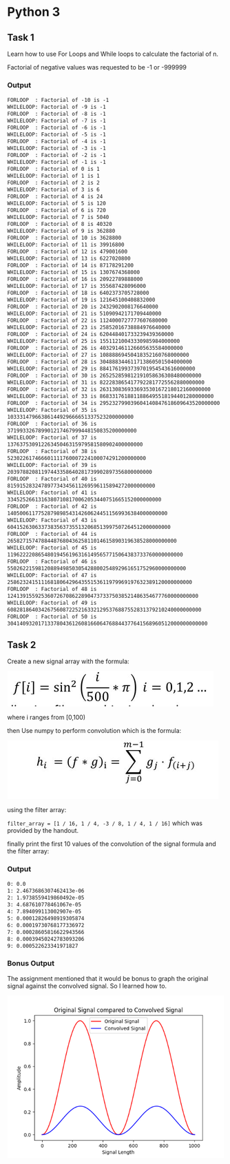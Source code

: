 # Python 3

## Task 1
Learn how to use For Loops and While loops to calculate the factorial of n.

Factorial of negative values was requested to be -1 or -999999 
### Output
```
FORLOOP  : Factorial of -10 is -1
WHILELOOP: Factorial of -9 is -1
FORLOOP  : Factorial of -8 is -1
WHILELOOP: Factorial of -7 is -1
FORLOOP  : Factorial of -6 is -1
WHILELOOP: Factorial of -5 is -1
FORLOOP  : Factorial of -4 is -1
WHILELOOP: Factorial of -3 is -1
FORLOOP  : Factorial of -2 is -1
WHILELOOP: Factorial of -1 is -1
FORLOOP  : Factorial of 0 is 1
WHILELOOP: Factorial of 1 is 1
FORLOOP  : Factorial of 2 is 2
WHILELOOP: Factorial of 3 is 6
FORLOOP  : Factorial of 4 is 24
WHILELOOP: Factorial of 5 is 120
FORLOOP  : Factorial of 6 is 720
WHILELOOP: Factorial of 7 is 5040
FORLOOP  : Factorial of 8 is 40320
WHILELOOP: Factorial of 9 is 362880
FORLOOP  : Factorial of 10 is 3628800
WHILELOOP: Factorial of 11 is 39916800
FORLOOP  : Factorial of 12 is 479001600
WHILELOOP: Factorial of 13 is 6227020800
FORLOOP  : Factorial of 14 is 87178291200
WHILELOOP: Factorial of 15 is 1307674368000
FORLOOP  : Factorial of 16 is 20922789888000
WHILELOOP: Factorial of 17 is 355687428096000
FORLOOP  : Factorial of 18 is 6402373705728000
WHILELOOP: Factorial of 19 is 121645100408832000
FORLOOP  : Factorial of 20 is 2432902008176640000
WHILELOOP: Factorial of 21 is 51090942171709440000
FORLOOP  : Factorial of 22 is 1124000727777607680000
WHILELOOP: Factorial of 23 is 25852016738884976640000
FORLOOP  : Factorial of 24 is 620448401733239439360000
WHILELOOP: Factorial of 25 is 15511210043330985984000000
FORLOOP  : Factorial of 26 is 403291461126605635584000000
WHILELOOP: Factorial of 27 is 10888869450418352160768000000
FORLOOP  : Factorial of 28 is 304888344611713860501504000000
WHILELOOP: Factorial of 29 is 8841761993739701954543616000000
FORLOOP  : Factorial of 30 is 265252859812191058636308480000000
WHILELOOP: Factorial of 31 is 8222838654177922817725562880000000
FORLOOP  : Factorial of 32 is 263130836933693530167218012160000000
WHILELOOP: Factorial of 33 is 8683317618811886495518194401280000000
FORLOOP  : Factorial of 34 is 295232799039604140847618609643520000000
WHILELOOP: Factorial of 35 is 10333147966386144929666651337523200000000
FORLOOP  : Factorial of 36 is 371993326789901217467999448150835200000000
WHILELOOP: Factorial of 37 is 13763753091226345046315979581580902400000000
FORLOOP  : Factorial of 38 is 523022617466601111760007224100074291200000000
WHILELOOP: Factorial of 39 is 20397882081197443358640281739902897356800000000
FORLOOP  : Factorial of 40 is 815915283247897734345611269596115894272000000000
WHILELOOP: Factorial of 41 is 33452526613163807108170062053440751665152000000000
FORLOOP  : Factorial of 42 is 1405006117752879898543142606244511569936384000000000
WHILELOOP: Factorial of 43 is 60415263063373835637355132068513997507264512000000000
FORLOOP  : Factorial of 44 is 2658271574788448768043625811014615890319638528000000000
WHILELOOP: Factorial of 45 is 119622220865480194561963161495657715064383733760000000000
FORLOOP  : Factorial of 46 is 5502622159812088949850305428800254892961651752960000000000
WHILELOOP: Factorial of 47 is 258623241511168180642964355153611979969197632389120000000000
FORLOOP  : Factorial of 48 is 12413915592536072670862289047373375038521486354677760000000000
WHILELOOP: Factorial of 49 is 608281864034267560872252163321295376887552831379210240000000000
FORLOOP  : Factorial of 50 is 30414093201713378043612608166064768844377641568960512000000000000
```

## Task 2

Create a new signal array with the formula:

![Signal Formula](Task%202%20Document%20Files/Python3_Task-2-Signal-Formula.jpg)

where i ranges from [0,100)

then Use numpy to perform convolution which is the formula:

![Convolution](Task%202%20Document%20Files/Python3_Task-2-Convolution-Formula.jpg)

using the filter array:

`filter_array = [1 / 16, 1 / 4, -3 / 8, 1 / 4, 1 / 16]` which was provided by the handout.

finally print the first 10 values of the convolution of the signal formula and the filter array:

### Output
```
0: 0.0
1: 2.4673686307462413e-06
2: 1.9738559419860492e-05
3: 4.687610778461067e-05
4: 7.894099113002907e-05
5: 0.00012826498919305874
6: 0.00019730768177336972
7: 0.00028605816622943566
8: 0.00039450242783093206
9: 0.000522623341971827
```

### Bonus Output

The assignment mentioned that it would be bonus to graph the original signal against the convolved signal. 
So I learned how to.

![Graph](Task%202%20Document%20Files/MatPlotLibOutput.png)

